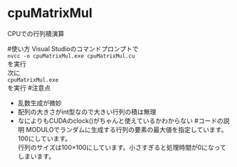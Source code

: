 cpuMatrixMul
======

CPUでの行列積演算

#使い方
Visual Studioのコマンドプロンプトで  
`nvcc -o cpuMatrixMul.exe cpuMatrixMul.cu`  
を実行  
次に  
`cpuMatrixMul.exe`  
を実行
#注意点
* 乱数生成が微妙
* 配列の大きさがint型なので大きい行列の積は無理
* なによりもCUDAのclock()がちゃんと使えているかわからない
#コードの説明
MODULOでランダムに生成する行列の要素の最大値を指定しています。100にしています。  
行列のサイズは100×100にしています。小さすぎると処理時間が0になってしまいます。
